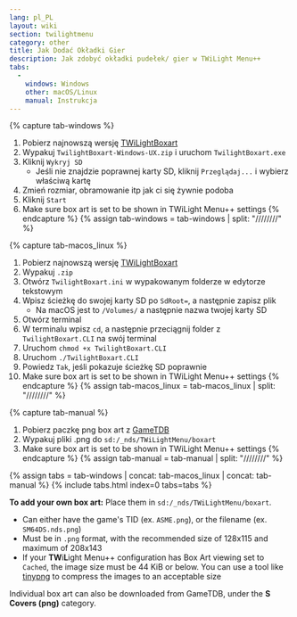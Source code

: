 ```yaml
---
lang: pl_PL
layout: wiki
section: twilightmenu
category: other
title: Jak Dodać Okładki Gier
description: Jak zdobyć okładki pudełek/ gier w TWiLight Menu++
tabs:
  - 
    windows: Windows
    other: macOS/Linux
    manual: Instrukcja
---
```


{% capture tab-windows %}
1. Pobierz najnowszą wersję [TWiLightBoxart](https://github.com/KirovAir/TwilightBoxart/releases)
1. Wypakuj `TwilightBoxart-Windows-UX.zip` i uruchom `TwilightBoxart.exe`
1. Kliknij `Wykryj SD`
   - Jeśli nie znajdzie poprawnej karty SD, kliknij `Przeglądaj...` i wybierz właściwą kartę
1. Zmień rozmiar, obramowanie itp jak ci się żywnie podoba
1. Kliknij `Start`
1. Make sure box art is set to be shown in TWiLight Menu++ settings
{% endcapture %}
{% assign tab-windows = tab-windows | split: "////////" %}

{% capture tab-macos_linux %}
1. Pobierz najnowszą wersję [TWiLightBoxart](https://github.com/KirovAir/TwilightBoxart/releases)
1. Wypakuj `.zip`
1. Otwórz `TwilightBoxart.ini` w wypakowanym folderze w edytorze tekstowym
1. Wpisz ścieżkę do swojej karty SD po `SdRoot=`, a następnie zapisz plik
   - Na macOS jest to `/Volumes/` a następnie nazwa twojej karty SD
1. Otwórz terminal
1. W terminalu wpisz `cd`, a następnie przeciągnij folder z `TwilightBoxart.CLI` na swój terminal
1. Uruchom `chmod +x TwilightBoxart.CLI`
1. Uruchom `./TwilightBoxart.CLI`
1. Powiedz `Tak`, jeśli pokazuje ścieżkę SD poprawnie
1. Make sure box art is set to be shown in TWiLight Menu++ settings
{% endcapture %}
{% assign tab-macos_linux = tab-macos_linux | split: "////////" %}

{% capture tab-manual %}
1. Pobierz paczkę png box art z [GameTDB](https://www.gametdb.com/DS/Downloads#cover_packs)
1. Wypakuj pliki .png do `sd:/_nds/TWiLightMenu/boxart`
1. Make sure box art is set to be shown in TWiLight Menu++ settings
{% endcapture %}
{% assign tab-manual = tab-manual | split: "////////" %}

{% assign tabs = tab-windows | concat: tab-macos_linux | concat: tab-manual %}
{% include tabs.html index=0 tabs=tabs %}

**To add your own box art:** Place them in `sd:/_nds/TWiLightMenu/boxart`.
- Can either have the game's TID (ex. `ASME.png`), or the filename (ex. `SM64DS.nds.png`)
- Must be in `.png` format, with the recommended size of 128x115 and maximum of 208x143
- If your **TW**i**L**ight Menu++ configuration has Box Art viewing set to `Cached`, the image size must be 44 KiB or below. You can use a tool like [tinypng](https://tinypng.com/) to compress the images to an acceptable size

Individual box art can also be downloaded from GameTDB, under the **S Covers (png)** category.
